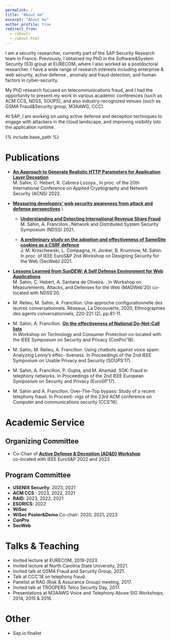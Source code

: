 ```yaml
---
permalink: /
title: "About me"
excerpt: "About me"
author_profile: true
redirect_from: 
  - /about/
  - /about.html
---
```



I am a security researcher, currently part of the SAP Security
Research team in France. Previously, I obtained my PhD in the Software&System
Security (S3) group at EURECOM, where I also worked as a postdoctoral researcher.
I have a wide
range of research interests including enterprise & web security, active defense , 
anomaly and fraud detection, and human factors in cyber-security. 

My PhD research focused on telecommunications fraud, and I had the opportunity
to present my work in various academic conferences (such as ACM CCS, NDSS, SOUPS), and also
industry-recognized venues (such as GSMA Fraud&Security group, M3AAWG, CCC).

At SAP, I am working on using active defense and deception techniques to engage with
attackers in the cloud landscape, and improving visibility into the application
runtime.  

{% include base_path %}




Publications
======


 - **[An Approach to Generate Realistic HTTP Parameters for Application Layer Deception]()** \
 M. Sahin, C. Hebert, R. Cabrera Lozoya., In proc. of the 20th International Conference on Applied
Cryptography and Network Security (ACNS) 2022.

- **[Measuring developers’ web security awareness from attack and defense perspectives](https://secweb.work/papers/2022/sahin2022developers.pdf)** \


  - **[Understanding and Detecting International Revenue Share Fraud](https://www.ndss-symposium.org/ndss-paper/understanding-and-detecting-international-revenue-share-fraud/)** \
  M. Sahin, A. Francillon., Network and Distributed System Security Symposium (NDSS) 2021.

  - **[A preliminary study on the adoption and effectiveness of SameSite cookies as a CSRF defence](https://secweb.work/papers/2021/compagna2021samesite.pdf)** \
J. M. Kroschewski, L. Compagna, H. Jonker, B. Krumnow, M. Sahin.  In proc. of IEEE EuroS&P 2nd Workshop on
Designing Security for the Web (SecWeb) 2021.

-  **[Lessons Learned from SunDEW: A Self Defense Environment for Web Applications](https://www.ndss-symposium.org/ndss-paper/auto-draft-74/)** \
M. Sahin, C. Hebert, A. Santana de Oliveira. . In Workshop on Measurements, Attacks, and Defenses for the
Web (MADWeb’20) co-located with NDSS’20.

- M. Relieu, M. Sahin, A. Francillon. Une approche configurationnelle des leurres conversationnels.
Réseaux, La Découverte, 2020, Ethnographies des agents conversationnels, 220-221 (2), pp.81-11.

- M. Sahin, A. Francillon. **[On the effectiveness of National Do-Not-Call lists](https://www.ieee-security.org/TC/SPW2018/ConPro/papers/sahin-conpro18.pdf)** \
 In Workshop on
Technology and Consumer Protection co-located with the IEEE Symposium on Security and Privacy
(ConPro’18).

-  M. Sahin, M. Relieu, A. Francillon. Using chatbots against voice spam: Analyzing Lenny’s effec-
tiveness. In Proceedings of the 2nd IEEE Symposium on Usable Privacy and Security (SOUPS’17).

- M. Sahin, A. Francillon, P. Gupta, and M. Ahamad. SOK: Fraud in telephony networks. In
Proceedings of the 2nd IEEE European Symposium on Security and Privacy (EuroSP’17).

- M. Sahin and A. Francillon. Over-The-Top bypass: Study of a recent telephony fraud. In Proceed-
ings of the 23rd ACM conference on Computer and communications security (CCS’16).

  

Academic Service
======
  <!-- <ul>{% for post in site.teaching %}
    {% include archive-single-cv.html %}
  {% endfor %}</ul> -->
  
  <h2> Organizing Committee </h2>
  
  *  Co-Chair of **[Active Defense & Deception (AD&D) Workshop](https://adnd.work)** \
  co-located with IEEE EuroS&P 2022 and 2023 

  <h2> Program Committee </h2>
 

  -  **USENIX Security**: 2023, 2021
  -  **ACM CCS** : 2023, 2022, 2021
  -  **RAID**: 2023, 2022, 2021
  -  **ESORICS**: 2022
  -  **WiSec**
  -  **WiSec Poster&Demo** Co-chair: 2020, 2021, 2023
  -  **ConPro**
  -  **SecWeb**
  


  
Talks & Teaching
======
  <!-- <ul>{% for post in site.talks %}
    {% include archive-single-talk-cv.html %}
  {% endfor %}</ul> -->
- Invited lecture at EURECOM, 2019-2023.
- Invited lecture at North Carolina State University, 2021.
- Invited talk at GSMA Fraud and Security Group, 2021.
- Talk at CCC’18 on telephony fraud.
- Panelist at RAG (Risk & Assurance Group) meeting, 2017.
- Invited talk at TROOPERS Telco Security Day, 2017.
- Presentations at M3AAWG Voice and Telephony Abuse SIG Workshops, 2014, 2015 & 2016.
  

Other
======

-  Sap.io finalist





